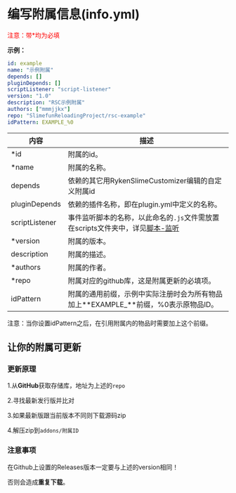 # 编写附属信息(info.yml)

<mark style="color:red;background:transparent">注意：带*均为必填</mark>

**示例：**

```yaml
id: example
name: "示例附属"
depends: []
pluginDepends: []
scriptListener: "script-listener"
version: "1.0"
description: "RSC示例附属"
authors: ["mmmjjkx"]
repo: "SlimefunReloadingProject/rsc-example"
idPattern: EXAMPLE_%0
```

| 内容 | 描述 |
| --- | ----------- |
| \*id | 附属的id。 |
| \*name | 附属的名称。 |
| depends | 依赖的其它用RykenSlimeCustomizer编辑的自定义附属id |
| pluginDepends | 依赖的插件名称，即在plugin.yml中定义的名称。 |
| scriptListener | 事件监听脚本的名称，以此命名的`.js`文件需放置在scripts文件夹中，详见[脚本-监听](scripts-advanced/listener.md) |
| \*version | 附属的版本。 |
| description | 附属的描述。 |
| \*authors | 附属的作者。 |
| \*repo | 附属对应的github库，这是附属更新的必填项。 |
| idPattern | 附属的通用前缀，示例中实际注册时会为所有物品加上**EXAMPLE_**前缀，%0表示原物品ID。 |

注意：当你设置idPattern之后，在引用附属内的物品时需要加上这个前缀。

## 让你的附属可更新

### 更新原理

1.从**GitHub**获取存储库，地址为上述的`repo`

2.寻找最新发行版并比对

3.如果最新版跟当前版本不同则下载源码zip

4.解压zip到`addons/附属ID`

### 注意事项

在Github上设置的Releases版本一定要与上述的version相同！

否则会造成**重复下载**。
